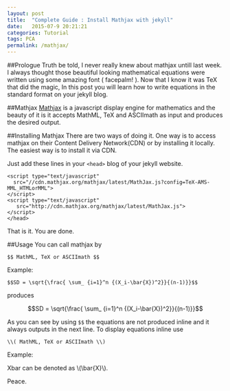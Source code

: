 ```yaml
---
layout: post
title:  "Complete Guide : Install Mathjax with jekyll"
date:   2015-07-9 20:21:21
categories: Tutorial
tags: PCA
permalink: /mathjax/
---
```


##Prologue
Truth be told, I never really knew about mathjax untill last week. I always thought those beautiful looking mathematical equations were written using some amazing font ( facepalm! ). Now that I know it was TeX that did the magic, In this post you will learn how to write equations in the standard format on your jekyll blog.

##Mathjax
[Mathjax](http://www.mathjax.org) is a javascript display engine for mathematics and the beauty of it is it accepts MathML, TeX and ASCIImath as input and produces the desired output.

##Installing Mathjax
There are two ways of doing it. One way is to access mathjax on their Content Delivery Network(CDN) or by installing it locally. The easiest way is to install it via CDN.

Just add these lines in your `<head>` blog of your jekyll website.

```
<script type="text/javascript"
  src="//cdn.mathjax.org/mathjax/latest/MathJax.js?config=TeX-AMS-MML_HTMLorMML">
</script>
<script type="text/javascript"
   src="http://cdn.mathjax.org/mathjax/latest/MathJax.js">
</script>
</head>
```

That is it. You are done.

##Usage
You can call mathjax by

	$$ MathML, TeX or ASCIImath $$

Example:

	$$SD = \sqrt{\frac{ \sum_ {i=1}^n {(X_i-\bar{X})^2}}{(n-1)}}$$

produces

$$SD = \sqrt{\frac{ \sum_ {i=1}^n {(X_i-\bar{X})^2}}{(n-1)}}$$

As you can see by using `$$` the equations are not produced inline and it always outputs in the next line. To display equations inline use

	\\( MathML, TeX or ASCIImath \\)

Example:

Xbar can be denoted as \\(\bar{X}\\).

Peace.


